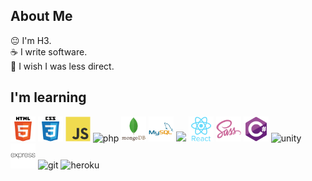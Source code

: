 <link rel="stylesheet" href="https://cdn.jsdelivr.net/gh/devicons/devicon@v2.15.1/devicon.min.css">

## **<div align="left">About Me</div>**  
😐 I'm H3. <br>
☕ I write software. <br>
💩 I wish I was less direct. 
## **<div align="left">I'm learning</div>**  
<p align="left"> 
  
  <img src="https://raw.githubusercontent.com/devicons/devicon/master/icons/html5/html5-original-wordmark.svg" alt="html" width="40" height="40"/> 
 
  <img src="https://raw.githubusercontent.com/devicons/devicon/master/icons/css3/css3-original-wordmark.svg" alt="css3" width="40" height="40"/> 
  
  <img src="https://raw.githubusercontent.com/devicons/devicon/master/icons/javascript/javascript-original.svg" alt="javascript" width="40" height="40"/>
  
  <img src="https://cdn.jsdelivr.net/gh/devicons/devicon/icons/php/php-original.svg" alt="php" width="40" height="40"/>
  
  <img src="https://raw.githubusercontent.com/devicons/devicon/master/icons/mongodb/mongodb-original-wordmark.svg" alt="mongodb" width="40" height="40"/> 
  
  <img src="https://raw.githubusercontent.com/devicons/devicon/master/icons/mysql/mysql-original-wordmark.svg" alt="mysql" width="40" height="40"/> 
  
  <img  style="height: 50px" src="https://cdn.jsdelivr.net/gh/devicons/devicon/icons/nodejs/nodejs-original.svg" />
    
  <img src="https://raw.githubusercontent.com/devicons/devicon/master/icons/react/react-original-wordmark.svg" alt="react" width="40" height="40"/>
  
  <img src="https://raw.githubusercontent.com/devicons/devicon/master/icons/sass/sass-original.svg" alt="sass" width="40" height="40"/>
  
  <img src="https://raw.githubusercontent.com/devicons/devicon/master/icons/csharp/csharp-original.svg" alt="csharp" width="40" height="40"/> 
  
  <img src="https://www.vectorlogo.zone/logos/unity3d/unity3d-icon.svg" alt="unity" width="40" height="40"/>
  
  <img src="https://raw.githubusercontent.com/devicons/devicon/master/icons/express/express-original-wordmark.svg" alt="express" width="40" height="40"/>
  
  <img src="https://www.vectorlogo.zone/logos/git-scm/git-scm-icon.svg" alt="git" width="40" height="40"/> 
  
  <img src="https://www.vectorlogo.zone/logos/heroku/heroku-icon.svg" alt="heroku" width="40" height="40"/> 
  
</p>
